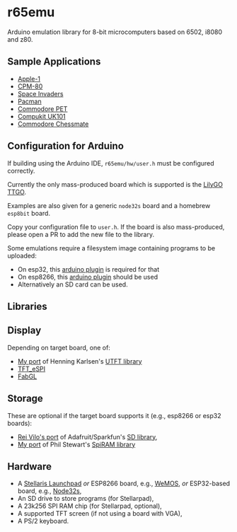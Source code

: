 r65emu
======

Arduino emulation library for 8-bit microcomputers based on 6502, i8080 and z80.

Sample Applications
-------------------
- [Apple-1](https://github.com/jscrane/Apple1)
- [CPM-80](https://github.com/jscrane/cpm80)
- [Space Invaders](https://github.com/jscrane/invaders)
- [Pacman](https://github.com/jscrane/pacman)
- [Commodore PET](https://github.com/jscrane/PET)
- [Compukit UK101](https://github.com/jscrane/UK101)
- [Commodore Chessmate](https://github.com/jscrane/Chessmate)

Configuration for Arduino
--------------
If building using the Arduino IDE, `r65emu/hw/user.h` must be configured correctly.

Currently the only mass-produced board which is supported is the 
[LilyGO TTGO](https://www.tinytronics.nl/shop/en/development-boards/microcontroller-boards/with-wi-fi/lilygo-ttgo-vga32-esp32).

Examples are also given for a generic `node32s` board and a homebrew `esp8bit` board.

Copy your configuration file to `user.h`. If the board is also mass-produced, please open a PR to add the new file to the library.

Some emulations require a filesystem image containing programs to be uploaded:
- On esp32, this [arduino plugin](https://github.com/me-no-dev/arduino-esp32fs-plugin) is required for that
- On esp8266, this [arduino plugin](https://github.com/esp8266/arduino-esp8266fs-plugin) should be used
- Alternatively an SD card can be used.

Libraries
---------

Display
--------
Depending on target board, one of:
- [My port](https://github.com/jscrane/UTFT-Energia) of Henning Karlsen's [UTFT library](http://www.rinkydinkelectronics.com/library.php?id=51)
- [TFT_eSPI](https://github.com/Bodmer/TFT_eSPI)
- [FabGL](https://github.com/fdivitto/FabGL)

Storage
--------
These are optional if the target board supports it (e.g., esp8266 or esp32 boards):
- [Rei Vilo's port](https://github.com/rei-vilo/SD_TM4C) of Adafruit/Sparkfun's [SD library](https://github.com/adafruit/SD),
- [My port](https://github.com/jscrane/SpiRAM) of Phil Stewart's [SpiRAM library](http://playground.arduino.cc/Main/SpiRAM)

Hardware
---------
- A [Stellaris Launchpad](http://www.energia.nu/Guide_StellarisLaunchPad.html) _or_ 
ESP8266 board, e.g., [WeMOS](https://www.wemos.cc/en/latest/d1/d1_mini.html), _or_ 
ESP32-based board, e.g., [Node32s](https://www.esp32.com/viewtopic.php?t=459),
- An SD drive to store programs (for Stellarpad),
- A 23k256 SPI RAM chip (for Stellarpad, optional),
- A supported TFT screen (if not using a board with VGA),
- A PS/2 keyboard.
